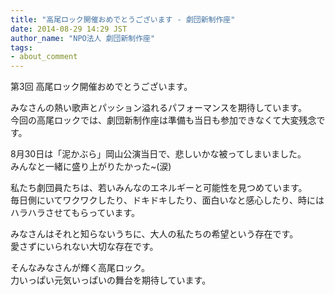 ```yaml
---
title: "高尾ロック開催おめでとうございます - 劇団新制作座"
date: 2014-08-29 14:29 JST
author_name: "NPO法人 劇団新制作座"
tags:
- about_comment
---
```

第3回 高尾ロック開催おめでとうございます。

みなさんの熱い歌声とパッション溢れるパフォーマンスを期待しています。  
今回の高尾ロックでは、劇団新制作座は準備も当日も参加できなくて大変残念です。  

8月30日は「泥かぶら」岡山公演当日で、悲しいかな被ってしまいました。  
みんなと一緒に盛り上がりたかった~(涙)

私たち劇団員たちは、若いみんなのエネルギーと可能性を見つめています。  
毎日側にいてワクワクしたり、ドキドキしたり、面白いなと感心したり、時にはハラハラさせてもらっています。

みなさんはそれと知らないうちに、大人の私たちの希望という存在です。  
愛さずにいられない大切な存在です。  

そんなみなさんが輝く高尾ロック。  
力いっぱい元気いっぱいの舞台を期待しています。